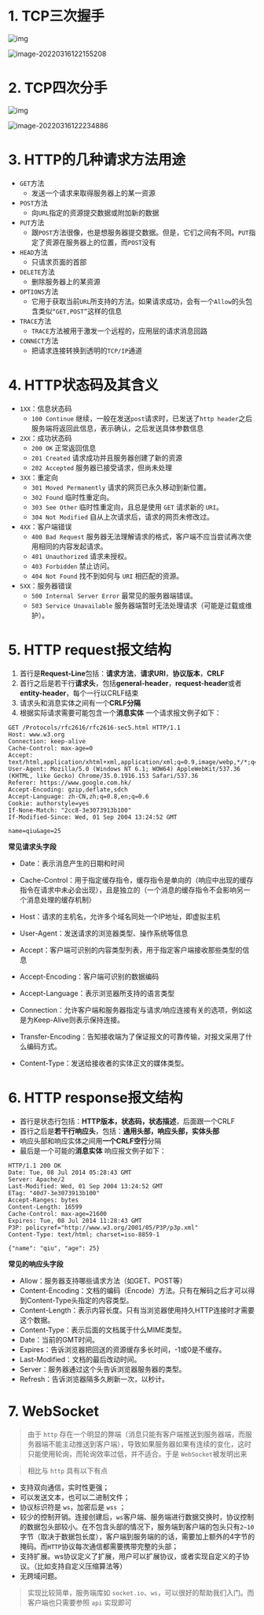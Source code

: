 # 1. TCP三次握手

![img](https://images0.cnblogs.com/blog2015/545411/201505/231506144997010.png)

![image-20220316122155208](C:\Users\HUAWEI\AppData\Roaming\Typora\typora-user-images\image-20220316122155208.png)

# 2. TCP四次分手

![img](https://images0.cnblogs.com/blog2015/545411/201505/231512425935841.png)

![image-20220316122234886](C:\Users\HUAWEI\AppData\Roaming\Typora\typora-user-images\image-20220316122234886.png)

# 3. HTTP的几种请求方法用途

- `GET`方法
  - 发送一个请求来取得服务器上的某一资源
- `POST`方法
  - 向`URL`指定的资源提交数据或附加新的数据
- `PUT`方法
  - 跟`POST`方法很像，也是想服务器提交数据。但是，它们之间有不同。`PUT`指定了资源在服务器上的位置，而`POST`没有
- `HEAD`方法
  - 只请求页面的首部
- `DELETE`方法
  - 删除服务器上的某资源
- `OPTIONS`方法
  - 它用于获取当前`URL`所支持的方法。如果请求成功，会有一个`Allow`的头包含类似`“GET,POST”`这样的信息
- `TRACE`方法
  - `TRACE`方法被用于激发一个远程的，应用层的请求消息回路
- `CONNECT`方法
  - 把请求连接转换到透明的`TCP/IP`通道



# 4. HTTP状态码及其含义

- `1XX`：信息状态码
  - `100 Continue` 继续，一般在发送`post`请求时，已发送了`http header`之后服务端将返回此信息，表示确认，之后发送具体参数信息
- `2XX`：成功状态码
  - `200 OK` 正常返回信息
  - `201 Created` 请求成功并且服务器创建了新的资源
  - `202 Accepted` 服务器已接受请求，但尚未处理
- `3XX`：重定向
  - `301 Moved Permanently` 请求的网页已永久移动到新位置。
  - `302 Found` 临时性重定向。
  - `303 See Other` 临时性重定向，且总是使用 `GET` 请求新的 `URI`。
  - `304 Not Modified` 自从上次请求后，请求的网页未修改过。
- `4XX`：客户端错误
  - `400 Bad Request` 服务器无法理解请求的格式，客户端不应当尝试再次使用相同的内容发起请求。
  - `401 Unauthorized` 请求未授权。
  - `403 Forbidden` 禁止访问。
  - `404 Not Found` 找不到如何与 `URI` 相匹配的资源。
- `5XX`：服务器错误
  - `500 Internal Server Error` 最常见的服务器端错误。
  - `503 Service Unavailable` 服务器端暂时无法处理请求（可能是过载或维护）。



# 5. HTTP request报文结构

1. 首行是**Request-Line**包括：**请求方法**，**请求URI**，**协议版本**，**CRLF**
2. 首行之后是若干行**请求头**，包括**general-header**，**request-header**或者**entity-header**，每个一行以CRLF结束
3. 请求头和消息实体之间有一个**CRLF分隔**
4. 根据实际请求需要可能包含一个**消息实体** 一个请求报文例子如下：

~~~
GET /Protocols/rfc2616/rfc2616-sec5.html HTTP/1.1
Host: www.w3.org
Connection: keep-alive
Cache-Control: max-age=0
Accept: text/html,application/xhtml+xml,application/xml;q=0.9,image/webp,*/*;q=0.8
User-Agent: Mozilla/5.0 (Windows NT 6.1; WOW64) AppleWebKit/537.36 (KHTML, like Gecko) Chrome/35.0.1916.153 Safari/537.36
Referer: https://www.google.com.hk/
Accept-Encoding: gzip,deflate,sdch
Accept-Language: zh-CN,zh;q=0.8,en;q=0.6
Cookie: authorstyle=yes
If-None-Match: "2cc8-3e3073913b100"
If-Modified-Since: Wed, 01 Sep 2004 13:24:52 GMT

name=qiu&age=25
~~~

**常见请求头字段**

- Date：表示消息产生的日期和时间
- Cache-Control：用于指定缓存指令，缓存指令是单向的（响应中出现的缓存指令在请求中未必会出现），且是独立的（一个消息的缓存指令不会影响另一个消息处理的缓存机制）

- Host：请求的主机名，允许多个域名同处一个IP地址，即虚拟主机
- User-Agent：发送请求的浏览器类型、操作系统等信息
- Accept：客户端可识别的内容类型列表，用于指定客户端接收那些类型的信息
- Accept-Encoding：客户端可识别的数据编码
- Accept-Language：表示浏览器所支持的语言类型
- Connection：允许客户端和服务器指定与请求/响应连接有关的选项，例如这是为Keep-Alive则表示保持连接。
- Transfer-Encoding：告知接收端为了保证报文的可靠传输，对报文采用了什么编码方式。
- Content-Type：发送给接收者的实体正文的媒体类型。



# 6. HTTP response报文结构

- 首行是状态行包括：**HTTP版本，状态码，状态描述**，后面跟一个CRLF
- 首行之后是**若干行响应头**，包括：**通用头部，响应头部，实体头部**
- 响应头部和响应实体之间用**一个CRLF空行**分隔
- 最后是一个可能的**消息实体** 响应报文例子如下：

~~~
HTTP/1.1 200 OK
Date: Tue, 08 Jul 2014 05:28:43 GMT
Server: Apache/2
Last-Modified: Wed, 01 Sep 2004 13:24:52 GMT
ETag: "40d7-3e3073913b100"
Accept-Ranges: bytes
Content-Length: 16599
Cache-Control: max-age=21600
Expires: Tue, 08 Jul 2014 11:28:43 GMT
P3P: policyref="http://www.w3.org/2001/05/P3P/p3p.xml"
Content-Type: text/html; charset=iso-8859-1

{"name": "qiu", "age": 25}
~~~

**常见的响应头字段**

- Allow：服务器支持哪些请求方法（如GET、POST等）
- Content-Encoding：文档的编码（Encode）方法。只有在解码之后才可以得到Content-Type头指定的内容类型。
- Content-Length：表示内容长度。只有当浏览器使用持久HTTP连接时才需要这个数据。
- Content-Type：表示后面的文档属于什么MIME类型。
- Date：当前的GMT时间。
- Expires：告诉浏览器把回送的资源缓存多长时间，-1或0是不缓存。
- Last-Modified：文档的最后改动时间。
- Server：服务器通过这个头告诉浏览器服务器的类型。
- Refresh：告诉浏览器隔多久刷新一次，以秒计。



# 7. WebSocket

> 由于 `http` 存在一个明显的弊端（消息只能有客户端推送到服务器端，而服务器端不能主动推送到客户端），导致如果服务器如果有连续的变化，这时只能使用轮询，而轮询效率过低，并不适合。于是 `WebSocket`被发明出来

> 相比与 `http` 具有以下有点

- 支持双向通信，实时性更强；
- 可以发送文本，也可以二进制文件；
- 协议标识符是 `ws`，加密后是 `wss` ；
- 较少的控制开销。连接创建后，`ws`客户端、服务端进行数据交换时，协议控制的数据包头部较小。在不包含头部的情况下，服务端到客户端的包头只有`2~10`字节（取决于数据包长度），客户端到服务端的的话，需要加上额外的4字节的掩码。而`HTTP`协议每次通信都需要携带完整的头部；
- 支持扩展。ws协议定义了扩展，用户可以扩展协议，或者实现自定义的子协议。（比如支持自定义压缩算法等）
- 无跨域问题。

> 实现比较简单，服务端库如 `socket.io`、`ws`，可以很好的帮助我们入门。而客户端也只需要参照 `api` 实现即可
